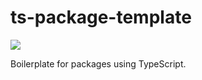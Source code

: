 # ts-package-template

![](https://img.shields.io/badge/license-MIT-green)

Boilerplate for packages using TypeScript.
